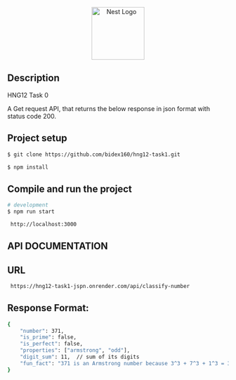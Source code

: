 <p align="center">
  <a href="http://nestjs.com/" target="blank"><img src="https://nestjs.com/img/logo-small.svg" width="120" alt="Nest Logo" /></a>
</p>

[circleci-image]: https://img.shields.io/circleci/build/github/nestjs/nest/master?token=abc123def456
[circleci-url]: https://circleci.com/gh/nestjs/nest

  ## Description
HNG12 Task 0

A Get request API, that returns the below response in json format with status code 200.


## Project setup

```bash
$ git clone https://github.com/bidex160/hng12-task1.git

$ npm install
```

## Compile and run the project

```bash
# development
$ npm run start

 http://localhost:3000
```
## API DOCUMENTATION


## URL
```bash
 https://hng12-task1-jspn.onrender.com/api/classify-number
```

## Response Format:
```bash
{
    "number": 371,
    "is_prime": false,
    "is_perfect": false,
    "properties": ["armstrong", "odd"],
    "digit_sum": 11,  // sum of its digits
    "fun_fact": "371 is an Armstrong number because 3^3 + 7^3 + 1^3 = 371" //gotten from the numbers API
}
```
